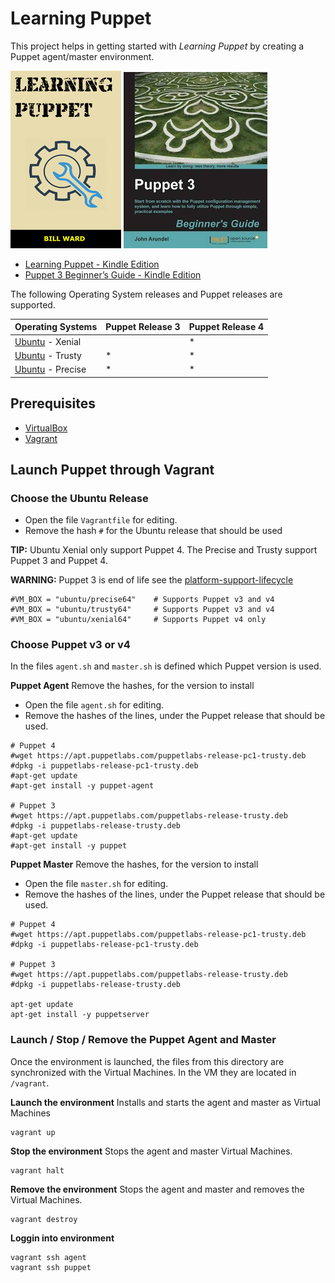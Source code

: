 # Learning Puppet

This project helps in getting started with _Learning Puppet_ by creating a Puppet agent/master environment.

<img  src="https://github.com/verhagen/puppet-beginner-guide/raw/master/images/book-learning-puppet.png" />
<img  src="https://github.com/verhagen/puppet-beginner-guide/raw/master/images/book-puppet-3-beginners-guide.png" />

- [Learning Puppet - Kindle Edition](https://www.amazon.com/Learning-Puppet-Bill-Ward-ebook/dp/B01F4T7LBM)
- [Puppet 3 Beginner’s Guide - Kindle Edition](https://www.amazon.com/Puppet-Beginners-Guide-John-Arundel-ebook/dp/B00BN4P87C)

The following Operating System releases and Puppet releases are supported.
 
| Operating Systems | Puppet Release 3 | Puppet Release 4 |
| ------------------| ---------------- | ---------------- |
| [Ubuntu](https://www.ubuntu.com/) - Xenial  |   | * |
| [Ubuntu](https://www.ubuntu.com/) - Trusty  | * | * |
| [Ubuntu](https://www.ubuntu.com/) - Precise | * | * |


## Prerequisites

- [VirtualBox](https://www.virtualbox.org/)
- [Vagrant](https://www.vagrantup.com/)


## Launch Puppet through Vagrant


### Choose the Ubuntu Release

- Open the file `Vagrantfile` for editing.
- Remove the hash `#` for the Ubuntu release that should be used 

**TIP:** Ubuntu Xenial only support Puppet 4. The Precise and Trusty support Puppet 3 and Puppet 4.

**WARNING:** Puppet 3 is end of life see the [platform-support-lifecycle](https://puppet.com/content/platform-support-lifecycle)

	#VM_BOX = "ubuntu/precise64"    # Supports Puppet v3 and v4
	#VM_BOX = "ubuntu/trusty64"     # Supports Puppet v3 and v4
	#VM_BOX = "ubuntu/xenial64"     # Supports Puppet v4 only


### Choose Puppet v3 or v4

In the files `agent.sh` and `master.sh` is defined which Puppet version is used. 

**Puppet Agent** Remove the hashes, for the version to install 

- Open the file `agent.sh` for editing.
- Remove the hashes of the lines, under the Puppet release that should be used.  

```
# Puppet 4
#wget https://apt.puppetlabs.com/puppetlabs-release-pc1-trusty.deb
#dpkg -i puppetlabs-release-pc1-trusty.deb
#apt-get update
#apt-get install -y puppet-agent

# Puppet 3
#wget https://apt.puppetlabs.com/puppetlabs-release-trusty.deb
#dpkg -i puppetlabs-release-trusty.deb
#apt-get update
#apt-get install -y puppet
```


**Puppet Master** Remove the hashes, for the version to install 

- Open the file `master.sh` for editing.
- Remove the hashes of the lines, under the Puppet release that should be used.  

```
# Puppet 4
#wget https://apt.puppetlabs.com/puppetlabs-release-pc1-trusty.deb
#dpkg -i puppetlabs-release-pc1-trusty.deb

# Puppet 3
#wget https://apt.puppetlabs.com/puppetlabs-release-trusty.deb
#dpkg -i puppetlabs-release-trusty.deb

apt-get update
apt-get install -y puppetserver
```


### Launch / Stop / Remove the Puppet Agent and Master

Once the environment is launched, the files from this directory are synchronized with the
Virtual Machines. In the VM they are located in `/vagrant`. 


**Launch the environment** Installs and starts the agent and master as Virtual Machines

	vagrant up

**Stop the environment** Stops the agent and master Virtual Machines. 

	vagrant halt

**Remove the environment** Stops the agent and master and removes the Virtual Machines.

	vagrant destroy

**Loggin into environment**

	vagrant ssh agent
	vagrant ssh puppet

